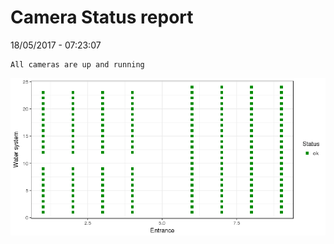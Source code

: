 Camera Status report
================
18/05/2017 - 07:23:07

    All cameras are up and running

![](camreport_files/figure-markdown_github/unnamed-chunk-2-1.png)
